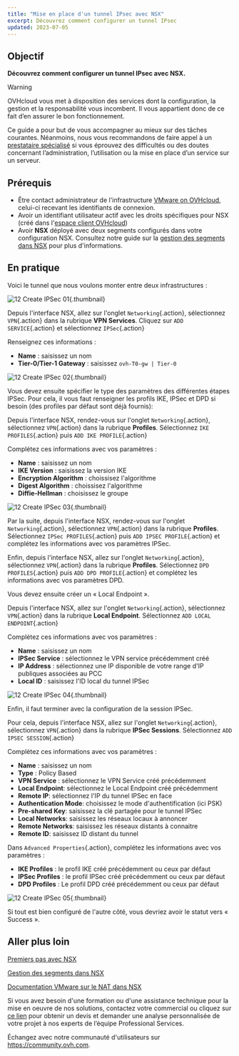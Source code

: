 ```yaml
---
title: "Mise en place d'un tunnel IPsec avec NSX"
excerpt: Découvrez comment configurer un tunnel IPsec
updated: 2023-07-05
---
```


## Objectif

**Découvrez comment configurer un tunnel IPsec avec NSX.**

> [!warning]
> OVHcloud vous met à disposition des services dont la configuration, la gestion et la responsabilité vous incombent. Il vous appartient donc de ce fait d’en assurer le bon fonctionnement.
>
> Ce guide a pour but de vous accompagner au mieux sur des tâches courantes. Néanmoins, nous vous recommandons de faire appel à un [prestataire spécialisé](https://partner.ovhcloud.com/fr-ca/directory/) si vous éprouvez des difficultés ou des doutes concernant l’administration, l’utilisation ou la mise en place d’un service sur un serveur.
>

## Prérequis

- Être contact administrateur de l'infrastructure [VMware on OVHcloud](https://www.ovhcloud.com/fr-ca/enterprise/products/hosted-private-cloud/), celui-ci recevant les identifiants de connexion.
- Avoir un identifiant utilisateur actif avec les droits spécifiques pour NSX (créé dans l'[espace client OVHcloud](https://ca.ovh.com/auth/?action=gotomanager&from=https://www.ovh.com/ca/fr/&ovhSubsidiary=qc))
- Avoir **NSX** déployé avec deux segments configurés dans votre configuration NSX. Consultez notre guide sur la [gestion des segments dans NSX](nsx-02-segment-management1.) pour plus d'informations.

## En pratique

Voici le tunnel que nous voulons monter entre deux infrastructures :

![12 Create IPSec 01](12-create-ipsec-01.png){.thumbnail}

Depuis l'interface NSX, allez sur l'onglet `Networking`{.action}, sélectionnez `VPN`{.action} dans la rubrique **VPN Services**. Cliquez sur `ADD SERVICE`{.action} et sélectionnez `IPSec`{.action} 

Renseignez ces informations :

- **Name** : saisissez un nom 
- **Tier-0/Tier-1 Gateway** : saisissez `ovh-T0-gw | Tier-0`

![12 Create IPSec 02](12-create-ipsec-02.png){.thumbnail}

Vous devez ensuite spécifier le type des paramètres des différentes étapes IPSec. Pour cela, il vous faut renseigner les profils IKE, IPSec et DPD si besoin (des profiles par défaut sont déjà fournis):

Depuis l'interface NSX, rendez-vous sur l'onglet `Networking`{.action}, sélectionnez `VPN`{.action} dans la rubrique **Profiles**. Sélectionnez `IKE PROFILES`{.action} puis `ADD IKE PROFILE`{.action}

Complétez ces informations avec vos paramètres :

- **Name** : saisissez un nom
- **IKE Version** : saisissez la version IKE
- **Encryption Algorithm** : choissisez l'algorithme
- **Digest Algorithm** : choissisez l'algorithme
- **Diffie-Hellman** : choisissez le groupe

![12 Create IPSec 03](12-create-ipsec-03.png){.thumbnail}

Par la suite, depuis l'interface NSX, rendez-vous sur l'onglet `Networking`{.action}, sélectionnez `VPN`{.action} dans la rubrique **Profiles**. Sélectionnez `IPSec PROFILES`{.action} puis `ADD IPSEC PROFILE`{.action} et complétez les informations avec vos paramètres IPSec.

Enfin, depuis l'interface NSX, allez sur l'onglet `Networking`{.action}, sélectionnez `VPN`{.action} dans la rubrique **Profiles**. Sélectionnez `DPD PROFILES`{.action} puis `ADD DPD PROFILE`{.action} et complétez les informations avec vos paramètres DPD.

Vous devez ensuite créer un « Local Endpoint ».

Depuis l'interface NSX, allez sur l'onglet `Networking`{.action}, sélectionnez `VPN`{.action} dans la rubrique **Local Endpoint**. Sélectionnez `ADD LOCAL ENDPOINT`{.action} 

Complétez ces informations avec vos paramètres :

- **Name** : saisissez un nom
- **IPSec Service** : sélectionnez le VPN service précédemment créé
- **IP Address** :  sélectionnez une IP disponible de votre range d'IP publiques associées au PCC
- **Local ID** : saisissez l'ID local du tunnel IPSec

![12 Create IPSec 04](12-create-ipsec-04.png){.thumbnail}

Enfin, il faut terminer avec la configuration de la session IPSec.

Pour cela, depuis l'interface NSX, allez sur l'onglet `Networking`{.action}, sélectionnez `VPN`{.action} dans la rubrique **IPSec Sessions**. Sélectionnez `ADD IPSEC SESSION`{.action}

Complétez ces informations avec vos paramètres :

- **Name** : saisissez un nom
- **Type** : Policy Based
- **VPN Service** : sélectionnez le VPN Service créé précédemment
- **Local Endpoint**: sélectionnez le Local Endpoint créé précédemment
- **Remote IP**: sélectionnez l'IP du tunnel IPSec en face
- **Authentication Mode**: choisissez le mode d'authentification (ici PSK)
- **Pre-shared Key**: saisissez la clé partagée pour le tunnel IPSec
- **Local Networks**: saisissez les réseaux locaux à annoncer
- **Remote  Networks**: saisissez les réseaux distants à connaitre
- **Remote  ID**: saisissez ID distant du tunnel

Dans `Advanced Properties`{.action}, complétez les informations avec vos paramètres :

- **IKE Profiles** : le profil IKE créé précédemment ou ceux par défaut
- **IPSec Profiles** : le profil IPSec créé précédemment ou ceux par défaut
- **DPD Profiles** : Le profil DPD créé précédemment ou ceux par défaut

![12 Create IPSec 05](12-create-ipsec-05.png){.thumbnail}

Si tout est bien configuré de l'autre côté, vous devriez avoir le statut vers « Success ».

## Aller plus loin

[Premiers pas avec NSX](nsx-01-first-steps1.)

[Gestion des segments dans NSX](nsx-02-segment-management1.)

[Documentation VMware sur le NAT dans NSX](https://docs.vmware.com/fr/VMware-NSX-T-Data-Center/3.2/administration/GUID-7AD2C384-4303-4D6C-A44A-DEF45AA18A92.html)

Si vous avez besoin d'une formation ou d'une assistance technique pour la mise en oeuvre de nos solutions, contactez votre commercial ou cliquez sur [ce lien](https://www.ovhcloud.com/fr-ca/professional-services/) pour obtenir un devis et demander une analyse personnalisée de votre projet à nos experts de l’équipe Professional Services.

Échangez avec notre communauté d'utilisateurs sur <https://community.ovh.com>.
